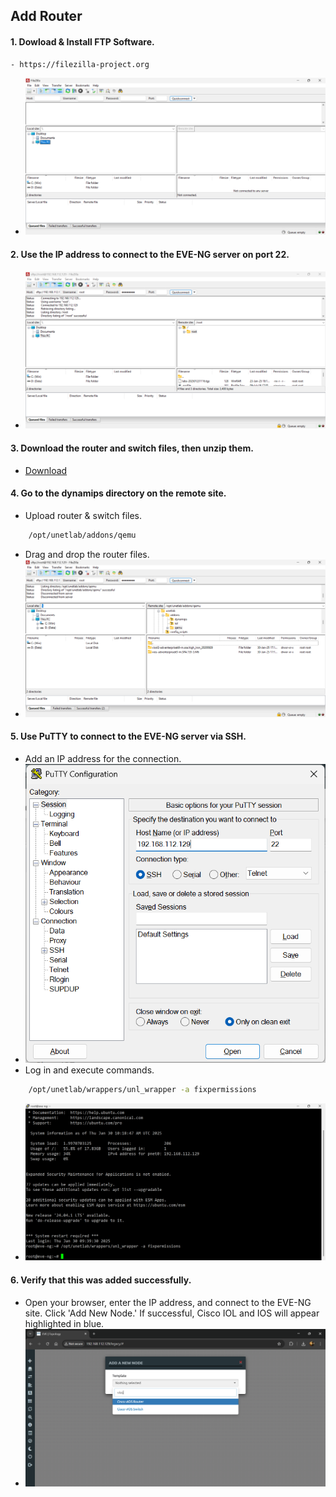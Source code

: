 ## Add Router
#### 1. Dowload & Install FTP Software.
    - https://filezilla-project.org
-  ![ftp](imgs/ftp.png)

#### 2. Use the IP address to connect to the EVE-NG server on port 22.
- ![conn Ftp](imgs/connFtp.png)

#### 3. Download the router and switch files, then unzip them.
- [Download](https://drive.google.com/drive/folders/1-PfBdcoa2BJnFKN_nMBsjHqRNQ2H4avU?usp=sharing)

#### 4. Go to the dynamips directory on the remote site.
- Upload router & switch files.
```bash
    /opt/unetlab/addons/qemu
```
- Drag and drop the router files.
- ![upload Ftp](imgs/upvIOS.png)

#### 5. Use PuTTY to connect to the EVE-NG server via SSH.
- Add an IP address for the connection.
- ![putty](imgs/putty.png)
- Log in and execute commands.
```bash
    /opt/unetlab/wrappers/unl_wrapper -a fixpermissions
```
- ![puttyCmd](imgs/puttyCmd.png)
#### 6. Verify that this was added successfully.
- Open your browser, enter the IP address, and connect to the EVE-NG site. Click 'Add New Node.' If successful, Cisco IOL and IOS will appear highlighted in blue.
- ![check node](imgs/checkWeb.png)